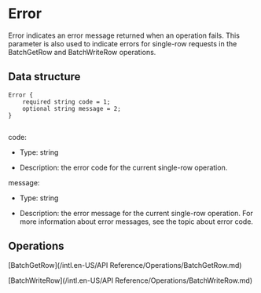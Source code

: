 # Error

Error indicates an error message returned when an operation fails. This parameter is also used to indicate errors for single-row requests in the BatchGetRow and BatchWriteRow operations.

## Data structure

```
Error {
    required string code = 1;
    optional string message = 2;
}
				
```

code:

-   Type: string

-   Description: the error code for the current single-row operation.


message:

-   Type: string

-   Description: the error message for the current single-row operation. For more information about error messages, see the topic about error code.


## Operations

[BatchGetRow](/intl.en-US/API Reference/Operations/BatchGetRow.md)

[BatchWriteRow](/intl.en-US/API Reference/Operations/BatchWriteRow.md)

